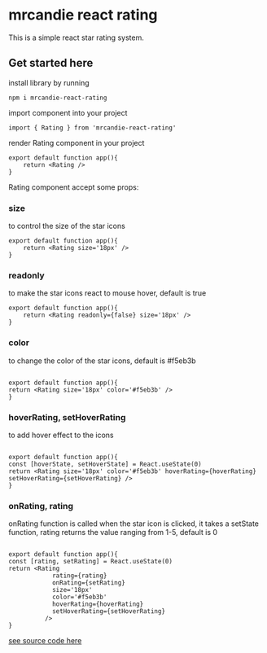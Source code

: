 # mrcandie react rating

This is a simple react star rating system.

## Get started here

install library by running

`npm i mrcandie-react-rating`

import component into your project

`import { Rating } from 'mrcandie-react-rating'`

render Rating component in your project

```
export default function app(){
    return <Rating />
}
```

Rating component accept some props:

### size

to control the size of the star icons

```
export default function app(){
    return <Rating size='18px' />
}
```

### readonly

to make the star icons react to mouse hover, default is true

```
export default function app(){
    return <Rating readonly={false} size='18px' />
}

```

### color

to change the color of the star icons, default is #f5eb3b

```

export default function app(){
return <Rating size='18px' color='#f5eb3b' />
}

```

### hoverRating, setHoverRating

to add hover effect to the icons

```

export default function app(){
const [hoverState, setHoverState] = React.useState(0)
return <Rating size='18px' color='#f5eb3b' hoverRating={hoverRating} setHoverRating={setHoverRating} />
}

```

### onRating, rating

onRating function is called when the star icon is clicked, it takes a setState function, rating returns the value ranging from 1-5, default is 0

```

export default function app(){
const [rating, setRating] = React.useState(0)
return <Rating
            rating={rating}
            onRating={setRating}
            size='18px'
            color='#f5eb3b'
            hoverRating={hoverRating}
            setHoverRating={setHoverRating}
          />
}

```

[see source code here ](https://github.com/candietechnologies/mrcandie-react-rating)

```

```
